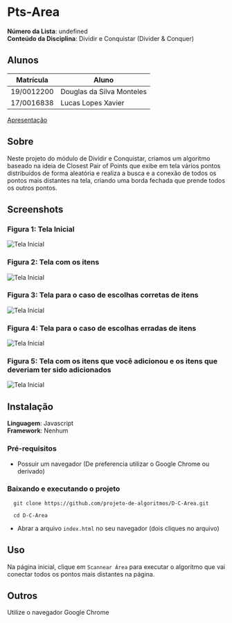 # Pts-Area

**Número da Lista**: undefined<br>
**Conteúdo da Disciplina**: Dividir e Conquistar (Divider & Conquer)<br>

## Alunos
|Matrícula | Aluno |
| -- | -- |
| 19/0012200  | Douglas da Silva Monteles |
| 17/0016838  |  Lucas Lopes Xavier |

[Apresentação]()

## Sobre 
Neste projeto do módulo de Dividir e Conquistar, criamos um algoritmo baseado na ideia de Closest Pair of Points que exibe em tela vários pontos distribuídos de forma aleatória e realiza a busca e a conexão de todos os pontos mais distantes na tela, criando uma borda fechada que prende todos os outros pontos.

## Screenshots

### Figura 1: Tela Inicial

![Tela Inicial](screenshots/Tela01.png)

### Figura 2: Tela com os itens

![Tela Inicial](screenshots/Tela02.png)

### Figura 3: Tela para o caso de escolhas corretas de itens

![Tela Inicial](screenshots/Tela03.png)

### Figura 4: Tela para o caso de escolhas erradas de itens

![Tela Inicial](screenshots/Tela04.png)

### Figura 5: Tela com os itens que você adicionou e os itens que deveriam ter sido adicionados

![Tela Inicial](screenshots/Tela05.png)

## Instalação 
**Linguagem**: Javascript<br>
**Framework**: Nenhum<br>

### Pré-requisitos
- Possuir um navegador (De preferencia utilizar o Google Chrome ou derivado)

### Baixando e executando o projeto

  ```
    git clone https://github.com/projeto-de-algoritmos/D-C-Area.git

    cd D-C-Area    
  ```

- Abrar a arquivo `index.html` no seu navegador (dois cliques no arquivo)

## Uso 
Na página inicial, clique em `Scannear Área` para executar o algoritmo que vai conectar todos os pontos mais distantes na página.

## Outros 
Utilize o navegador Google Chrome